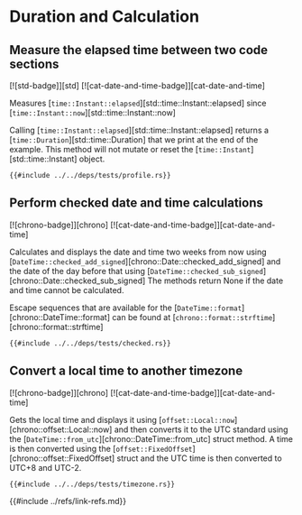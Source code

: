 # Duration and Calculation

## Measure the elapsed time between two code sections

[![std-badge]][std] [![cat-date-and-time-badge]][cat-date-and-time]

Measures [`time::Instant::elapsed`][std::time::Instant::elapsed] since [`time::Instant::now`][std::time::Instant::now]

Calling [`time::Instant::elapsed`][std::time::Instant::elapsed] returns a [`time::Duration`][std::time::Duration] that we print at the end of the example. This method will not mutate or reset the [`time::Instant`][std::time::Instant] object.

```rust,editable
{{#include ../../deps/tests/profile.rs}}
```

## Perform checked date and time calculations

[![chrono-badge]][chrono] [![cat-date-and-time-badge]][cat-date-and-time]

Calculates and displays the date and time two weeks from now using
[`DateTime::checked_add_signed`][chrono::Date::checked_add_signed] and the date of the day before that using
[`DateTime::checked_sub_signed`][chrono::Date::checked_sub_signed] The methods return None if the date and time cannot be calculated.

Escape sequences that are available for the
[`DateTime::format`][chrono::DateTime::format] can be found at [`chrono::format::strftime`][chrono::format::strftime]

```rust,editable
{{#include ../../deps/tests/checked.rs}}
```

## Convert a local time to another timezone

[![chrono-badge]][chrono] [![cat-date-and-time-badge]][cat-date-and-time]

Gets the local time and displays it using [`offset::Local::now`][chrono::offset::Local::now] and then converts it to the UTC standard using the [`DateTime::from_utc`][chrono::DateTime::from_utc] struct method. A time is then converted using the [`offset::FixedOffset`][chrono::offset::FixedOffset] struct and the UTC time is then converted to UTC+8 and UTC-2.

```rust,editable
{{#include ../../deps/tests/timezone.rs}}
```

{{#include ../refs/link-refs.md}}
